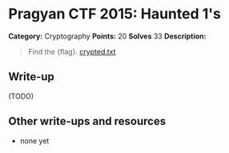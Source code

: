 # Pragyan CTF 2015: Haunted 1's

**Category:** Cryptography
**Points:** 20
**Solves** 33
**Description:**

> Find the {flag}.
> [crypted.txt](crypted.txt)

## Write-up

(TODO)

## Other write-ups and resources

* none yet
